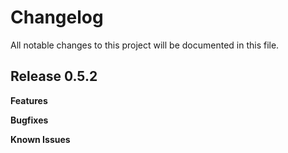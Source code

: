 # Changelog

All notable changes to this project will be documented in this file.

## Release 0.5.2

**Features**

**Bugfixes**

**Known Issues**
